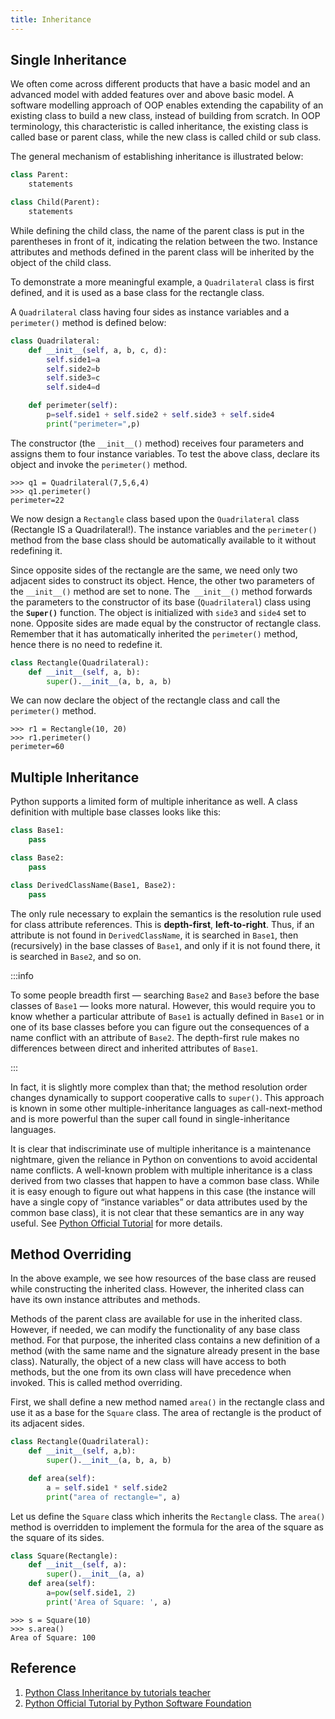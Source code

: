 ```yaml
---
title: Inheritance
---
```


## Single Inheritance

We often come across different products that have a basic model and an advanced model with added features over and above basic model. A software modelling approach of OOP enables extending the capability of an existing class to build a new class, instead of building from scratch. In OOP terminology, this characteristic is called inheritance, the existing class is called base or parent class, while the new class is called child or sub class.

The general mechanism of establishing inheritance is illustrated below:

```python title=Syntax
class Parent:
    statements

class Child(Parent):
    statements
```

While defining the child class, the name of the parent class is put in the parentheses in front of it, indicating the relation between the two. Instance attributes and methods defined in the parent class will be inherited by the object of the child class.

To demonstrate a more meaningful example, a `Quadrilateral` class is first defined, and it is used as a base class for the rectangle class.

A `Quadrilateral` class having four sides as instance variables and a `perimeter()` method is defined below:

```python title="Base Class"
class Quadrilateral:
    def __init__(self, a, b, c, d):
        self.side1=a
        self.side2=b
        self.side3=c
        self.side4=d

    def perimeter(self):
        p=self.side1 + self.side2 + self.side3 + self.side4
        print("perimeter=",p)
```

The constructor (the `__init__()` method) receives four parameters and assigns them to four instance variables. To test the above class, declare its object and invoke the `perimeter()` method.

```shell
>>> q1 = Quadrilateral(7,5,6,4)
>>> q1.perimeter()
perimeter=22
```

We now design a `Rectangle` class based upon the `Quadrilateral` class (Rectangle IS a Quadrilateral!). The instance variables and the `perimeter()` method from the base class should be automatically available to it without redefining it.

Since opposite sides of the rectangle are the same, we need only two adjacent sides to construct its object. Hence, the other two parameters of the `__init__()` method are set to none. The` __init__()` method forwards the parameters to the constructor of its base (`Quadrilateral`) class using the **`Super()`** function. The object is initialized with `side3` and `side4` set to none. Opposite sides are made equal by the constructor of rectangle class. Remember that it has automatically inherited the `perimeter()` method, hence there is no need to redefine it.

```python title="Sub Class"
class Rectangle(Quadrilateral):
    def __init__(self, a, b):
        super().__init__(a, b, a, b)
```

We can now declare the object of the rectangle class and call the `perimeter()` method.

```shell
>>> r1 = Rectangle(10, 20)
>>> r1.perimeter()
perimeter=60
```

## Multiple Inheritance

Python supports a limited form of multiple inheritance as well. A class definition with multiple base classes looks like this:

```python title=Syntax
class Base1:
    pass

class Base2:
    pass

class DerivedClassName(Base1, Base2):
    pass
```

The only rule necessary to explain the semantics is the resolution rule used for class attribute references. This is **depth-first**, **left-to-right**. Thus, if an attribute is not found in `DerivedClassName`, it is searched in `Base1`, then (recursively) in the base classes of `Base1`, and only if it is not found there, it is searched in `Base2`, and so on.

:::info

To some people breadth first — searching `Base2` and `Base3` before the base classes of `Base1` — looks more natural. However, this would require you to know whether a particular attribute of `Base1` is actually defined in `Base1` or in one of its base classes before you can figure out the consequences of a name conflict with an attribute of `Base2`. The depth-first rule makes no differences between direct and inherited attributes of `Base1`.

:::

In fact, it is slightly more complex than that; the method resolution order changes dynamically to support cooperative calls to `super()`. This approach is known in some other multiple-inheritance languages as call-next-method and is more powerful than the super call found in single-inheritance languages.

It is clear that indiscriminate use of multiple inheritance is a maintenance nightmare, given the reliance in Python on conventions to avoid accidental name conflicts. A well-known problem with multiple inheritance is a class derived from two classes that happen to have a common base class. While it is easy enough to figure out what happens in this case (the instance will have a single copy of “instance variables” or data attributes used by the common base class), it is not clear that these semantics are in any way useful. See [Python Official Tutorial](https://docs.python.org/3/tutorial/classes.html#multiple-inheritance) for more details.

## Method Overriding

In the above example, we see how resources of the base class are reused while constructing the inherited class. However, the inherited class can have its own instance attributes and methods.

Methods of the parent class are available for use in the inherited class. However, if needed, we can modify the functionality of any base class method. For that purpose, the inherited class contains a new definition of a method (with the same name and the signature already present in the base class). Naturally, the object of a new class will have access to both methods, but the one from its own class will have precedence when invoked. This is called method overriding.

First, we shall define a new method named `area()` in the rectangle class and use it as a base for the `Square` class. The area of rectangle is the product of its adjacent sides.

```python
class Rectangle(Quadrilateral):
    def __init__(self, a,b):
        super().__init__(a, b, a, b)

    def area(self):
        a = self.side1 * self.side2
        print("area of rectangle=", a)
```

Let us define the `Square` class which inherits the `Rectangle` class. The `area()` method is overridden to implement the formula for the area of the square as the square of its sides.

```python
class Square(Rectangle):
    def __init__(self, a):
        super().__init__(a, a)
    def area(self):
        a=pow(self.side1, 2)
        print('Area of Square: ', a)
```

```shell
>>> s = Square(10)
>>> s.area()
Area of Square: 100
```

## Reference

1. [Python Class Inheritance by tutorials teacher](https://www.tutorialsteacher.com/python/inheritance-in-python)
1. [Python Official Tutorial by Python Software Foundation](https://docs.python.org/3/tutorial/classes.html#multiple-inheritance)
